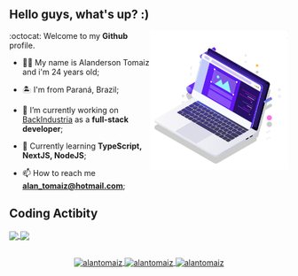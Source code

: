 ## Hello guys, what's up? :)

<p align="left">
  <img src="pc.svg" width="250px" align="right" alt="Computador">
</p>

:octocat: Welcome to my **Github** profile.

- 🙋🏻 My name is Alanderson Tomaiz and i'm 24 years old;

- 🏝 I'm from Paraná, Brazil;

- 🔭 I’m currently working on [BackIndustria](http://www.backindustria.com.br/) as a **full-stack developer**;

- 🚀 Currently learning **TypeScript, NextJS, NodeJS**;

- 📫 How to reach me **alan_tomaiz@hotmail.com**;

## Coding Actibity
<a href="https://github.com/rayanaprata">
  <img width="415px" align="center" src="https://github-readme-stats.vercel.app/api?username=alantomaiz&count_private=true&show_icons=true&theme=omni&hide_border=true&include_all_commits=true&layout=compact&)" />
</a>
<a href="https://github.com/rayanaprata">
  <img width="415px" align="center" src="https://github-readme-stats.vercel.app/api/top-langs/?username=alantomaiz&langs_count=8&layout=compact&theme=omni&hide_border=true&include_all_commits=true&count_private=true&)" />
</a>

<br>
<br>
<p align="center">
  <a href="https://codepen.io/alantomaiz" target="blank">
    <img align="center" src="https://cdn.jsdelivr.net/npm/simple-icons@3.0.1/icons/codepen.svg" alt="alantomaiz" height="20" width="20" />
  </a>

  <a href="https://fb.com/alantomaiz" target="blank">
    <img align="center" src="https://cdn.jsdelivr.net/npm/simple-icons@3.0.1/icons/facebook.svg" alt="alantomaiz" height="20" width="20" />
  </a>

  <a href="https://instagram.com/alantomaiz" target="blank">
    <img align="center" src="https://cdn.jsdelivr.net/npm/simple-icons@3.0.1/icons/instagram.svg" alt="alantomaiz" height="20" width="20" />
  </a>
</p>